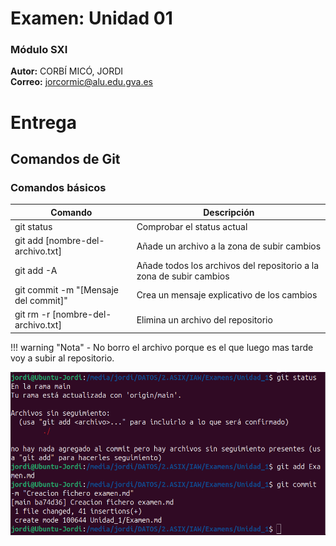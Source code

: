 # Examen: Unidad 01  



### Módulo SXI

**Autor:** CORBÍ MICÓ, JORDI  
**Correo:** jorcormic@alu.edu.gva.es

# Entrega

## Comandos de Git

### Comandos básicos

| Comando  | Descripción |
|---------------|---------------|
| git status | Comprobar el status actual |
| git add [nombre-del-archivo.txt] | Añade un archivo a la zona de subir cambios |
| git add -A | Añade todos los archivos del repositorio a la zona de subir cambios |
| git commit -m "[Mensaje del commit]" | Crea un mensaje explicativo de los cambios |
| git rm -r [nombre-del-archivo.txt] | Elimina un archivo del repositorio |

!!! warning "Nota"
    - No borro el archivo porque es el que luego mas tarde voy a subir al repositorio.

![alt text](<img/Captura desde 2024-10-04 12-16-24.png>)